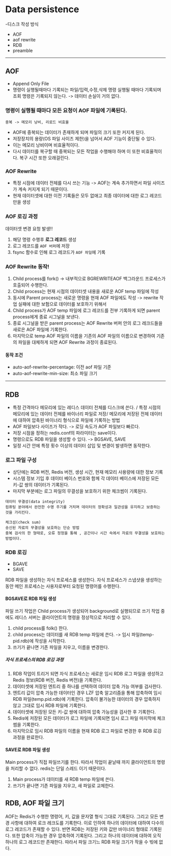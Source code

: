 # Data persistence
-디스크 작성 방식

* AOF
* aof rewrite
* RDB
* preamble

---

## AOF

* Append Only File
* 명령이 실행될때마다 기록되는 파일/입력,수정,삭제 명령 실행될 때마다 기록되며 조회 명령은 기록되지 않는다.  -> 데이터 손실이 거의 없다.

### 명령이 실행될 때마다 모든 요청이 AOF 파일에 기록된다.

~~~
중복 -> 메모리 낭비, 리로드 비효율
~~~

* AOF에 중복되는 데이터가 존재하게 되며 파일의 크기 또한 커지게 된다. 
* 저장장치의 용량(OS 파일 사이즈 제한)을 넘어서 AOF 기능이 중단될 수 있다. 
* 이는 메모리 낭비이며 비효율적이다.
* 다시 데이터를 복구할 때 중복되는 모든 작업을 수행해야 하며 이 또한 비효율적이다. 복구 시간 또한 오래걸린다.

### AOF Rewrite

* 특정 시점에 데이터 전체를 다시 쓰는 기능 -> AOF는 계속 추가하면서 파일 사이즈가 계속 커지게 되기 때문이다. 
* 현재 데이터셋에 대한 이전 기록들은 모두 없애고 최종 데이터에 대한 로그 레코드만을 생성

### AOF 로깅 과정

데이터셋 변경 요청 발생!!

1. 해당 명령 수행후 **로그 레코드** 생성
2. 로그 레코드를 `AOF 버퍼`에 저장
3. fsync 함수로 인해 로그 레코드가 `AOF 파일`에 기록

### AOF Rewrite 동작!

1. Child process를 fork() -> 내부적으로 BGREWRITEAOF 백그라운드 프로세스가 호출되어 수행한다. 
2. Child process는 현재 시점의 데이터셋 내용을 새로운 AOF temp 파일에 작성
3. 동시에 Parent process는 새로운 명령을 현재 AOF 파일에도 작성 -> rewrite 작업 실패에 대한 보험으로 데이터를 보호하기 위해서
4. Child process가 AOF temp 파일에 로그 레코드를 전부 기록하게 되면 parent process에게 종료 시그널을 보낸다. 
5. 종료 시그널을 받은 parent process는 AOF Rewrite 버퍼 안의 로그 레크드들을 새로은 AOF 파일에 기록한다. 
6. 마지막으로 temp AOF 파일의 이름을 기존의 AOF 파일의 이름으로 변경하여 기존의 파일을 대체하게 되면 AOF Rewrite 과정이 종료된다. 

#### 동작 조건
* auto-aof-rewrite-percentage: 이전 aof 파일 기준
* auto-aof-rewrite-min-size: 최소 파일 크기

---

## RDB

* 특정 간격마다 메모리에 있는 레디스 데이터 전체를 디스크에 쓴다. / 특정 시점의 메모리에 있는 데이터 전체를 바이너리 파일로 저장/ 메모리에 저장된 전체 데이터에 대하여 압축된 바이너리 형식으로 파일에 기록하는 방법
* AOF 파일보다 사이즈가 작다. -> 로딩 속도가 AOF 파일보다 빠르다. 
* 저장 시점을 정하는 redis.conf의 파라미터는 save이다. 
* 명령으로도 RDB 파일을 생성할 수 있다. -> BGSAVE, SAVE
* 일정 시간 안에 특정 횟수 이상의 데이터 삽입 및 변경이 발생하면 동작한다. 

### 로그 파일 구성

* 상단에는 RDB 버전, Redis 버전, 생성 시간, 현재 메모리 사용량에 대한 정보 기록
* 시스템 정보 기입 후 데이터 베이스 번호와 함께 각 데이터 베이스에 저장된 모든 키-값 쌍의 데이터가 기록된다. 
* 마지막 부분에는 로그 파일의 무결성을 보호하기 위한 체크썸이 기록된다. 

~~~
데이터 무결성(data integrity)
컴퓨팅 분야에서 완전한 수명 주기를 거치며 데이터의 정확성과 일관성을 유지하고 보증하는 것을 가리킨다. 

체크섬(check sum)
송신된 자료의 무결성을 보호하는 단순 방법
중복 검사의 한 형태로, 오류 정정을 통해 , 공간이나 시간 속에서 자료의 무결성을 보호하는 방법이다.
~~~

### RDB 로깅

* BGAVE
* SAVE

RDB 파일을 생성하는 자식 프로세스를 생성한다.
자식 프로세스가 스냅샷을 생성하는 동안 메인 프로세스는 사용자로부터 요청된 명령어를 수행한다. 

#### BGSAVE로 RDB 파일 생성

파일 쓰기 작업은 Child process가 생성되어 background로 실행되므로 쓰기 작업 중에도 레디스 서버는 클라이언트의 명령을 정상적으로 처리할 수 있다. 

1. child process를 folk() 한다.
2. child process는 데이터를 새 RDB temp 파일에 쓴다. -> 임시 파일(temp-pid.rdb)에 작성을 시작한다. 
3. 쓰기가 끝나면 기존 파일을 지우고, 이름을 변경한다.

##### 자식 프로세스의 RDB 로깅 과정

1. RDB 작업이 트리거 되면 자식 프로세스는 새로운 임시 RDB 로그 파일을 생성하고 Redis 정보(RDB 버전, Redis 버전)을 기록한다. 
2. 데이터셋에 저장된 엔트리 중 하나를 선택하여 데이터 압축 가능 여부를 검사한다. 
3. 엔트리 값이 압축 가능한 데이터인 경우 LZF 압축 알고리즘을 통해 압축하여 임시 RDB 파일(temp.pid.rdb)에 기록한다. 압축이 불가능한 데이터의 경우 압축하지 않고 그대로 임시 RDB 파일에 기록한다. 
4. 데이터셋에 저장된 모든 키-값 쌍에 대하여 압축 가능성을 검사한 후 기록한다. 
5. Redis에 저장된 모든 데이터가 로그 파일에 기록되면 임시 로그 파일 마지막에 체크썸을 기록한다. 
6. 마지막으로 임시 RDB 파일의 이름을 현재 RDB 로그 파일로 변경한 후 RDB 로깅 과정을 완료한다. 


#### SAVE로 RDB 파일 생성

Main process가 직접 파일쓰기를 한다. 따라서 작업이 끝날때 까지 클라이언트의 명령을 처리할 수 없다. redis는 단일 스레드 이기 때문이다.

1. Main process가 데이터를 새 RDB temp 파일에 쓴다.
2. 쓰기가 끝나면 기존 파일을 지우고, 새 파일로 교체한다.

## RDB, AOF 파일 크기 
AOF는 Redis가 수행한 명령어, 키, 값을 문자열 형식 그대로 기록된다. 그리고 모든 변경 사항에 대하여 로크 레크도를 기록한다. 이로 인하여 하나의 데이터에 대하여 다수의 로그 레코드가 존재할 수 있다. 
반면 RDB는 저장된 키와 값만 바이너리 형태로 기록된다. 또한 압축이 가능한 경우 압축하여 기록된다. 그리고 하나의 데이터에 대하여 오직 하나의 로그 레코드만 존재한다. 따라서 파일 크기느 RDB 파일 크기가 작을 수 빆에 없다.

